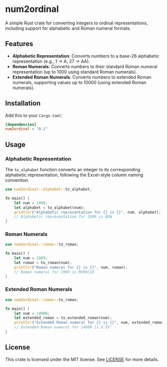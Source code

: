 # num2ordinal
A simple Rust crate for converting integers to ordinal representations, including support for alphabetic and Roman numeral formats.

## Features

- **Alphabetic Representation**: Converts numbers to a base-26 alphabetic representation (e.g., 1 -> A, 27 -> AA).
- **Roman Numerals**: Converts numbers to their standard Roman numeral representation (up to 1000 using standard Roman numerals).
- **Extended Roman Numerals**: Converts numbers to extended Roman numerals, supporting values up to 10000 (using extended Roman numerals).

## Installation
Add this to your `Cargo.toml`:
```toml
[dependencies]
num2ordinal = "0.1"
```

## Usage
### Alphabetic Representation
The `to_alphabet` function converts an integer to its corresponding alphabetic representation, following the Excel-style column naming convention.
```rust
use num2ordinal::alphabet::to_alphabet;

fn main() {
    let num = 1999;
    let alphabet = to_alphabet(num);
    println!("Alphabetic representation for {} is {}", num, alphabet);
    // Alphabetic representation for 1999 is BXW
}
```
### Roman Numerals
```rust
use num2ordinal::roman::to_roman;

fn main() {
    let num = 1999;
    let roman = to_roman(num);
    println!("Roman numeral for {} is {}", num, roman);
    // Roman numeral for 1999 is MCMXCIX
}
```
### Extended Roman Numerals
```rust
use num2ordinal::roman::to_roman;

fn main() {
    let num = 14000;
    let extended_roman = to_extended_roman(num);
    println!("Extended Roman numeral for {} is {}", num, extended_roman);
    // Extended Roman numeral for 14000 is X̄ĪV̄
}
```
## License
This crate is licensed under the MIT license. See [LICENSE](/LICENSE) for more details.